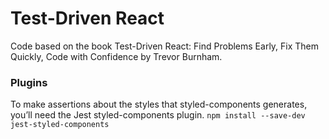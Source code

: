 # Test-Driven React

Code based on the book Test-Driven React: Find Problems Early, Fix Them Quickly, Code with Confidence by Trevor Burnham.

### Plugins

To make assertions about the styles that styled-components generates, you’ll need the Jest styled-components plugin.
`npm install --save-dev jest-styled-components`
